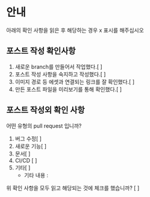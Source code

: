 # 안내

아래의 확인 사항을 읽은 후 해당하는 경우 x 표시를 해주십시오

## 포스트 작성 확인사항

1. 새로운 branch를 만들어서 작업했다.[ ]
2. 포스트 작성 사항을 숙지하고 작성했다.[ ]
3. 이미지 경로 등 에셋과 연결되는 링크를 잘 확인했다.[ ]
4. 만든 포스트 파일을 미리보기를 통해 확인했다.[ ]

## 포스트 작성외 확인 사항

어떤 유형의 pull request 입니까?

1. 버그 수정[ ]
2. 새로운 기능[ ]
3. 문서[ ]
4. CI/CD [ ]
5. 기타[ ]
   - 기타 내용 : 

위 확인 사항을 모두 읽고 해당되는 것에 체크를 했습니까? [ ]